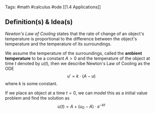 Tags: #math #calculus #ode 
[[1.4 Applications]]
## Definition(s) & Idea(s)
*Newton's Law of Cooling* states that the rate of change of an object's temperature is proportional to the difference between the object's temperature and the temperature of its surroundings.

We assume the temperature of the surroundings, called the **ambient temperature** to be a constant $A > 0$ and the temperature of the object at time $t$ denoted by $u(t)$, then we describe Newton's Law of Cooling as the ODE $$u'=k\cdot(A-u)$$
where $k$ is some constant.

If we place an object at a time $t = 0$, we can model this as a initial value problem and find the solution as$$u(t)=A+(u_0-A)\cdot e^{-kt}$$


